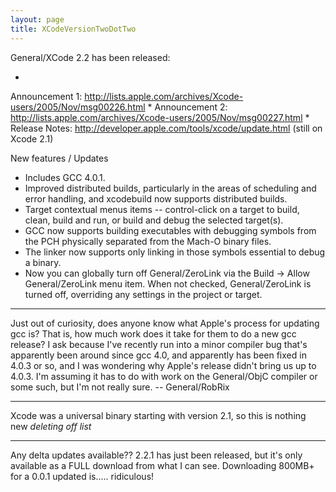 ```yaml
---
layout: page
title: XCodeVersionTwoDotTwo
---
```




General/XCode 2.2 has been released:


*
Announcement 1: http://lists.apple.com/archives/Xcode-users/2005/Nov/msg00226.html
*
Announcement 2: http://lists.apple.com/archives/Xcode-users/2005/Nov/msg00227.html
*
Release Notes: http://developer.apple.com/tools/xcode/update.html (still on Xcode 2.1)



New features / Updates


* Includes GCC 4.0.1.
* Improved distributed builds, particularly in the areas of scheduling and error handling, and     xcodebuild now supports distributed builds.
* Target contextual menus items -- control-click on a target to build, clean, build and run, or build and debug the selected target(s).
* GCC now supports building executables with debugging symbols from the PCH physically separated from the Mach-O binary files.
* The linker now supports only linking in those symbols essential to debug a binary.
* Now you can globally turn off General/ZeroLink via the Build -> Allow General/ZeroLink menu item. When not checked, General/ZeroLink is turned off, overriding any settings in the project or target.


----

Just out of curiosity, does anyone know what Apple's process for updating gcc is? That is, how much work does it take for them to do a new gcc release? I ask because I've recently run into a minor compiler bug that's apparently been around since gcc 4.0, and apparently has been fixed in 4.0.3 or so, and I was wondering why Apple's release didn't bring us up to 4.0.3. I'm assuming it has to do with work on the General/ObjC compiler or some such, but I'm not really sure. -- General/RobRix

----

Xcode was a universal binary starting with version 2.1, so this is nothing new *deleting off list*

----

Any delta updates available?? 2.2.1 has just been released, but it's only available as a FULL download from what I can see. Downloading 800MB+ for a 0.0.1 updated is..... ridiculous!
